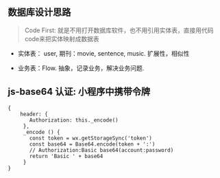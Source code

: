 ## 数据库设计思路

> Code First: 就是不用打开数据库软件，也不用引用实体表，直接用代码code来把实体映射成数据表

- 实体表： user, 期刊：movie, sentence, music. 扩展性，相似性

- 业务表：Flow. 抽象，记录业务，解决业务问题.

## js-base64 认证: 小程序中携带令牌
```
{
    header: {
       Authorization: this._encode()
     },
     _encode () {
       const token = wx.getStorageSync('token')
       const base64 = Base64.encode(token + ':')
       // Authorization:Basic base64(account:password)
       return 'Basic ' + base64
     }
}
```